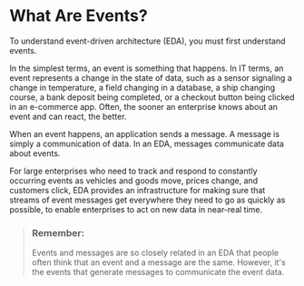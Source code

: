 <!-- loio9a5bf905e0d3436b9256ea952c9cde8b -->

# What Are Events?

To understand event-driven architecture \(EDA\), you must first understand events.

In the simplest terms, an event is something that happens. In IT terms, an event represents a change in the state of data, such as a sensor signaling a change in temperature, a field changing in a database, a ship changing course, a bank deposit being completed, or a checkout button being clicked in an e-commerce app. Often, the sooner an enterprise knows about an event and can react, the better.

When an event happens, an application sends a message. A message is simply a communication of data. In an EDA, messages communicate data about events.

For large enterprises who need to track and respond to constantly occurring events as vehicles and goods move, prices change, and customers click, EDA provides an infrastructure for making sure that streams of event messages get everywhere they need to go as quickly as possible, to enable enterprises to act on new data in near-real time.

> ### Remember:  
> Events and messages are so closely related in an EDA that people often think that an event and a message are the same. However, it's the events that generate messages to communicate the event data.

